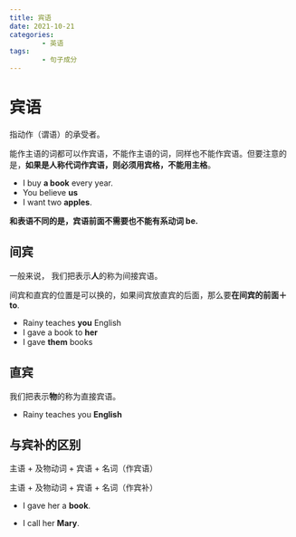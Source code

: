 ```yaml
---
title: 宾语
date: 2021-10-21
categories:
        - 英语
tags:
        - 句子成分
---
```


# 宾语

指动作（谓语）的承受者。

能作主语的词都可以作宾语，不能作主语的词，同样也不能作宾语。但要注意的是，**如果是人称代词作宾语，则必须用宾格，不能用主格**。

- I buy **a book** every year.
- You believe **us**
- I want two **apples**.

**和表语不同的是，宾语前面不需要也不能有系动词 be.**

## 间宾

一般来说， 我们把表示**人**的称为间接宾语。

间宾和直宾的位置是可以换的，如果间宾放直宾的后面，那么要**在间宾的前面＋ to**.

- Rainy teaches **you** English
- I gave a book to **her**
- I gave **them** books

## 直宾

我们把表示**物**的称为直接宾语。

- Rainy teaches you **English**

## 与宾补的区别

主语 + 及物动词 + 宾语 + 名词（作宾语）

主语 + 及物动词 + 宾语 + 名词（作宾补）

- I gave her a **book**.

- I call her **Mary**.
